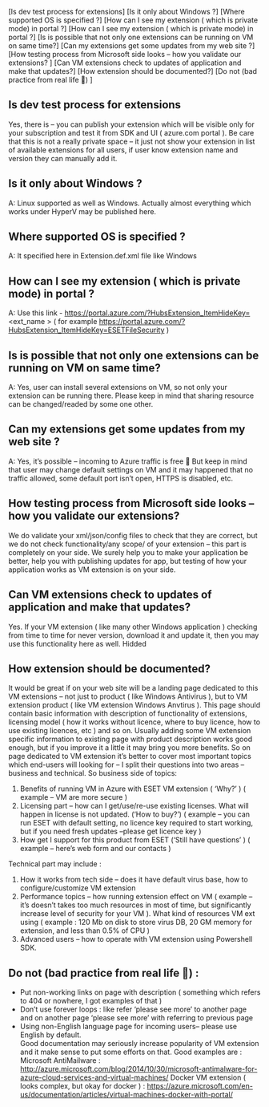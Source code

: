 


[Is dev test process for extensions]
[Is it only about Windows ?]
[Where supported OS is specified ?]
[How can I see my extension ( which is private mode) in portal ?]
[How can I see my extension ( which is private mode) in portal ?]
[Is is possible that not only one extensions can be running on VM on same time?]
[Can my extensions get some updates from my web site ?]
[How testing process from Microsoft side looks – how you validate our extensions? ]
[Can VM extensions check to updates of application and make that updates?]
[How extension should be documented?]
[Do not (bad practice from real life ) ]


## Is dev test process for extensions
 Yes, there is – you can publish your extension which will be visible only for your subscription and test it from SDK and UI ( azure.com portal ). Be care that this is not a really private space – it just not show your extension in list of available extensions for all users, if user know extension name and version they can manually add it. 

## Is it only about Windows ?
A: Linux supported as well as Windows. Actually almost everything which works under HyperV may be published here.


## Where supported OS is specified ?
A: It specified here in Extension.def.xml file like 
  <SupportedOS>Windows</SupportedOS>

## How can I see my extension ( which is private mode) in portal ?
A: Use this link - https://portal.azure.com/?HubsExtension_ItemHideKey=<ext_name >  ( for example 
https://portal.azure.com/?HubsExtension_ItemHideKey=ESETFileSecurity )


## Is is possible that not only one extensions can be running on VM on same time?
A: Yes, user can install several extensions on VM, so not only your extension can be running there. Please keep in mind that sharing resource can be changed/readed by some one other.


## Can my extensions get some updates from my web site ?
A: Yes, it’s possible – incoming to Azure traffic is free  But keep in mind that user may change default settings on VM and it may happened that no traffic allowed, some default port isn’t open, HTTPS is disabled, etc.

## How testing process from Microsoft side looks – how you validate our extensions? 
We do validate your xml/json/config files to check that they are correct, but we do not check functionality/any scope/ of your extension – this part is completely on your side. We surely help you to make your application be better, help you with publishing updates for app, but testing of how your application works as VM extension is on your side.

## Can VM extensions check to updates of application and make that updates?
 Yes. If your VM extension ( like many other Windows application ) checking from time to time for never version, download it and update it, then you may use this functionality here as well. Hidded 


## How extension should be documented?
It would be great if on your web site will be a landing page dedicated to this VM extensions – not just to product  ( like Windows Antivirus ), but to VM extension product ( like VM extension Windows Anvtirus ). This page should contain basic information with description of functionality of extensions, licensing model ( how it works without licence, where to buy licence, how to use existing licences, etc ) and so on. Usually adding some VM extension specific information to existing page with product description works good enough, but if you improve it a little it may bring you more benefits. So on page dedicated to VM extension it’s better to cover most important topics which end-users will looking for – I split their questions into two areas – business and technical.
So business side of topics:
1)	Benefits of running VM in Azure with ESET VM extension ( ‘Why?’ ) ( example – VM are more secure )
2)	Licensing part – how can I get/use/re-use existing licenses. What will happen in license is not updated. (‘How to buy?’) ( example – you can run ESET with default setting, no licence key required to start working, but if you need fresh updates –please get licence key )
3)	How get I support for this product from ESET (‘Still have questions’ ) ( example – here’s web form and our contacts )

Technical part may include :
1)	How it works from tech side – does it have default virus base, how to configure/customize VM extension
2)	Performance topics – how running extension effect on VM ( example – it’s doesn’t takes too much resources in most of time, but significantly increase level of security for your VM ). What kind of resources VM ext using ( example : 120 Mb on disk to store virus DB, 20 GM memory for extension, and less than 0.5% of CPU )
3)	Advanced users – how to operate with VM extension using Powershell SDK.


## Do not (bad practice from real life ) :
-	Put non-working links on page with description ( something which refers to 404 or nowhere, I got examples of that )
-	Don’t use forever loops :  like refer ‘please see more’ to another page and on another page ‘please see more’ with referring to previous page
-	Using non-English language page for incoming users– please use English by default.   
Good documentation may seriously increase popularity of VM extension and it make sense to put some efforts on that. 
Good examples are :
                Microsoft AntiMailware : http://azure.microsoft.com/blog/2014/10/30/microsoft-antimalware-for-azure-cloud-services-and-virtual-machines/
                Docker VM extension ( looks complex, but okay for docker ) :  https://azure.microsoft.com/en-us/documentation/articles/virtual-machines-docker-with-portal/

